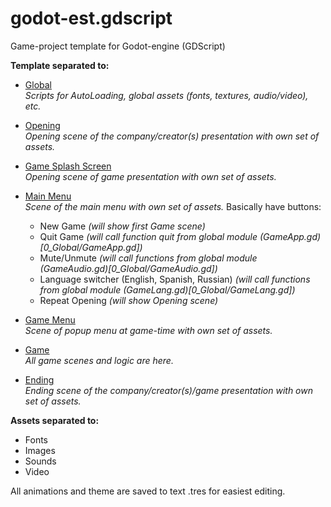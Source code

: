 # godot-est.gdscript
Game-project template for Godot-engine (GDScript)

**Template separated to:**
* [Global](0_Global)<br/>
_Scripts for AutoLoading, global assets (fonts, textures, audio/video), etc._

* [Opening](1_Opening)<br/>
_Opening scene of the company/creator(s) presentation with own set of assets._

* [Game Splash Screen](2_GameSplash)<br/>
_Opening scene of game presentation with own set of assets._

* [Main Menu](3_MainMenu)<br/>
_Scene of the main menu with own set of assets._
Basically have buttons:
  * New Game _(will show first Game scene)_
  * Quit Game _(will call function quit from global module (GameApp.gd)[0_Global/GameApp.gd])_
  * Mute/Unmute _(will call functions from global module (GameAudio.gd)[0_Global/GameAudio.gd])_
  * Language switcher (English, Spanish, Russian) _(will call functions from global module (GameLang.gd)[0_Global/GameLang.gd])_
  * Repeat Opening _(will show Opening scene)_

* [Game Menu](4_GameMenu)<br/>
_Scene of popup menu at game-time with own set of assets._

* [Game](5_Game)<br/>
_All game scenes and logic are here._

* [Ending](6_Ending)<br/>
_Ending scene of the company/creator(s)/game presentation with own set of assets._

**Assets separated to:**
* Fonts
* Images
* Sounds
* Video

All animations and theme are saved to text .tres for easiest editing.